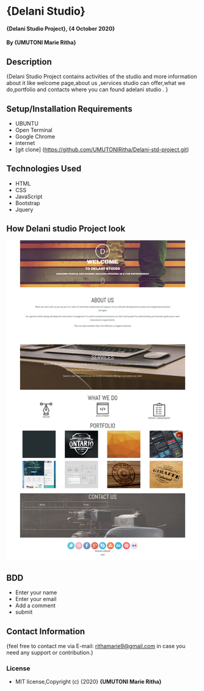 # {Delani Studio}
#### {Delani Studio Project}, {4 October 2020}
#### By **{UMUTONI Marie Ritha}**
## Description
{Delani Studio Project contains activities of the studio and more information about it like  welcome page,about us ,services studio can offer,what we do,portfolio and contacts where you can found adelani studio . }
## Setup/Installation Requirements
* UBUNTU
* Open Terminal
* Google Chrome
* internet
* [git clone] (https://github.com/UMUTONIRitha/Delani-std-project.git)
## Technologies Used
* HTML
* CSS
* JavaScript
* Bootstrap
* Jquery
## How Delani studio Project look
![Delani studio Project](delani.png)
## BDD
* Enter  your name
* Enter your email
* Add a comment
* submit
## Contact Information
{feel free to contact me via E-mail: rithamarie9@gmail.com in case you need any support or contribution.}
### License
* MIT license,Copyright (c) {2020} **{UMUTONI Marie Ritha}**
